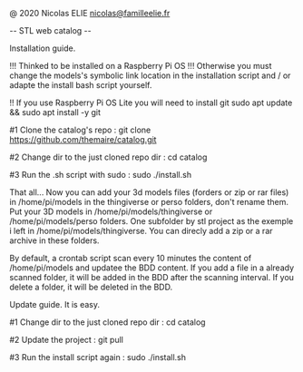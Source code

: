 @ 2020    Nicolas ELIE
nicolas@familleelie.fr

-- STL web catalog --

Installation guide.

!!! Thinked to be installed on a Raspberry Pi OS !!!
Otherwise you must change the models's symbolic link location in the installation script and / or adapte the install bash script yourself.

!! If you use Raspberry Pi OS Lite you will need to install git
sudo apt update && sudo apt install -y git


#1 Clone the catalog's repo : 
git clone https://github.com/themaire/catalog.git

#2
Change dir to the just cloned repo dir :
cd catalog

#3
Run the .sh script with sudo :
sudo ./install.sh

That all... Now you can add your 3d models files (forders or zip or rar files) in /home/pi/models in the thingiverse or perso folders, don't rename them.
Put your 3D models in /home/pi/models/thingiverse or /home/pi/models/perso folders. One subfolder by stl project as the exemple i left in /home/pi/models/thingiverse. You can direcly add a zip or a rar archive in these folders.

By default, a crontab script scan every 10 minutes the content of /home/pi/models and updatee the BDD content.
If you add a file in a already scanned folder, it will be added in the BDD after the scanning interval.
If you delete a folder, it will be deleted in the BDD.


Update guide.
It is easy. 

#1
Change dir to the just cloned repo dir :
cd catalog

#2
Update the project :
git pull

#3
Run the install script again :
sudo ./install.sh
